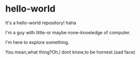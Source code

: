 # hello-world
It's a hello-world repository! haha

I'm a guy with little-or maybe none-knoeledge of computer.

I'm here to explore something.

You mean,what thing?Oh,I dont know,to be hornest.(sad face)

